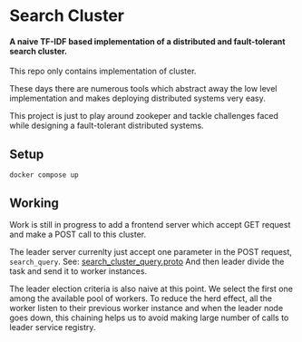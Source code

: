 # Search Cluster 
#### A naive TF-IDF based implementation of a distributed and fault-tolerant search cluster.

This repo only contains implementation of cluster.

These days there are numerous tools which abstract away the low level implementation and makes deploying distributed systems very easy.

This project is just to play around zookeper and tackle challenges faced while designing a fault-tolerant distributed systems.


Setup
-----
```
docker compose up
```

Working
-------
Work is still in progress to add a frontend server which accept GET request and make a POST call to this cluster.

The leader server currenlty just accept one parameter in the POST request, `search_query`.
See: [search_cluster_query.proto](https://github.com/kakshay21/distributed-search-cluster/blob/main/src/main/java/model/proto/search_cluster_query.proto#L10)
And then leader divide the task and send it to worker instances.


The leader election criteria is also naive at this point. We select the first one among the available pool of workers.
To reduce the herd effect, all the worker listen to their previous worker instance and when the leader node goes down, this chaining helps us to avoid making large number of calls to leader service registry.
